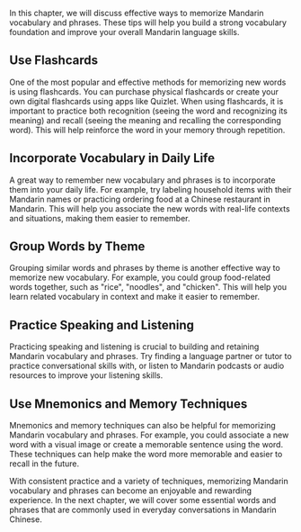 
In this chapter, we will discuss effective ways to memorize Mandarin vocabulary and phrases. These tips will help you build a strong vocabulary foundation and improve your overall Mandarin language skills.

Use Flashcards
--------------

One of the most popular and effective methods for memorizing new words is using flashcards. You can purchase physical flashcards or create your own digital flashcards using apps like Quizlet. When using flashcards, it is important to practice both recognition (seeing the word and recognizing its meaning) and recall (seeing the meaning and recalling the corresponding word). This will help reinforce the word in your memory through repetition.

Incorporate Vocabulary in Daily Life
------------------------------------

A great way to remember new vocabulary and phrases is to incorporate them into your daily life. For example, try labeling household items with their Mandarin names or practicing ordering food at a Chinese restaurant in Mandarin. This will help you associate the new words with real-life contexts and situations, making them easier to remember.

Group Words by Theme
--------------------

Grouping similar words and phrases by theme is another effective way to memorize new vocabulary. For example, you could group food-related words together, such as "rice", "noodles", and "chicken". This will help you learn related vocabulary in context and make it easier to remember.

Practice Speaking and Listening
-------------------------------

Practicing speaking and listening is crucial to building and retaining Mandarin vocabulary and phrases. Try finding a language partner or tutor to practice conversational skills with, or listen to Mandarin podcasts or audio resources to improve your listening skills.

Use Mnemonics and Memory Techniques
-----------------------------------

Mnemonics and memory techniques can also be helpful for memorizing Mandarin vocabulary and phrases. For example, you could associate a new word with a visual image or create a memorable sentence using the word. These techniques can help make the word more memorable and easier to recall in the future.

With consistent practice and a variety of techniques, memorizing Mandarin vocabulary and phrases can become an enjoyable and rewarding experience. In the next chapter, we will cover some essential words and phrases that are commonly used in everyday conversations in Mandarin Chinese.
